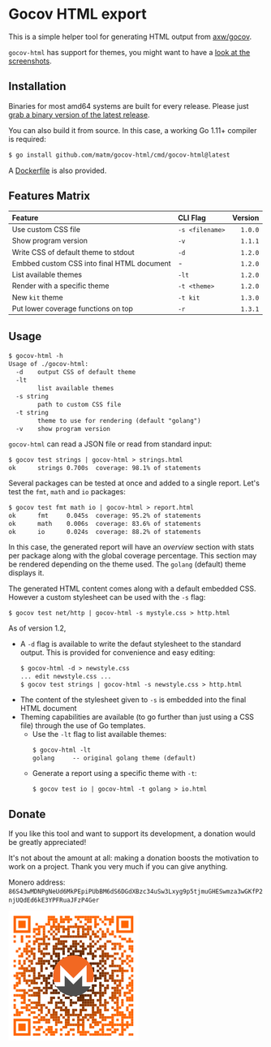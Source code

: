 # Gocov HTML export

This is a simple helper tool for generating HTML output from [axw/gocov](https://github.com/axw/gocov/).

`gocov-html` has support for themes, you might want to have a [look at the screenshots](themes/README.md).

## Installation

Binaries for most amd64 systems are built for every release. Please just [grab a binary version of the latest release](https://github.com/matm/gocov-html/releases).

You can also build it from source. In this case, a working Go 1.11+ compiler is required:

```bash
$ go install github.com/matm/gocov-html/cmd/gocov-html@latest
```

A [Dockerfile](Dockerfile) is also provided.

## Features Matrix

Feature|CLI Flag|Version
:---|:---|---:
Use custom CSS file|`-s <filename>`|`1.0.0`
Show program version|`-v`|`1.1.1`
Write CSS of default theme to stdout|`-d`|`1.2.0`
Embbed custom CSS into final HTML document|-|`1.2.0`
List available themes|`-lt`|`1.2.0`
Render with a specific theme|`-t <theme>`|`1.2.0`
New `kit` theme |`-t kit`|`1.3.0`
Put lower coverage functions on top|`-r`|`1.3.1`

## Usage

```
$ gocov-html -h
Usage of ./gocov-html:
  -d    output CSS of default theme
  -lt
        list available themes
  -s string
        path to custom CSS file
  -t string
        theme to use for rendering (default "golang")
  -v    show program version
```

`gocov-html` can read a JSON file or read from standard input:
```
$ gocov test strings | gocov-html > strings.html
ok      strings 0.700s  coverage: 98.1% of statements
```

Several packages can be tested at once and added to a single report. Let's test the `fmt`, `math` and `io` packages:
```
$ gocov test fmt math io | gocov-html > report.html
ok      fmt     0.045s  coverage: 95.2% of statements
ok      math    0.006s  coverage: 83.6% of statements
ok      io      0.024s  coverage: 88.2% of statements
```

In this case, the generated report will have an *overview* section with stats per package along with the global coverage percentage. This section may be rendered depending on the theme used. The `golang` (default) theme displays it.

The generated HTML content comes along with a default embedded CSS. However a custom stylesheet can be used with the `-s` flag:
```
$ gocov test net/http | gocov-html -s mystyle.css > http.html
```

As of version 1.2,
- A `-d` flag is available to write the defaut stylesheet to the standard output. This is provided for convenience and easy editing:
  ```
  $ gocov-html -d > newstyle.css
  ... edit newstyle.css ...
  $ gocov test strings | gocov-html -s newstyle.css > http.html
  ```
- The content of the stylesheet given to `-s` is embedded into the final HTML document
- Theming capabilities are available (to go further than just using a CSS file) through the use of Go templates.
  - Use the `-lt` flag to list available themes:
    ```
    $ gocov-html -lt
    golang     -- original golang theme (default)
    ```
  - Generate a report using a specific theme with `-t`:
    ```
    $ gocov test io | gocov-html -t golang > io.html
    ```

## Donate

If you like this tool and want to support its development, a donation would be greatly appreciated!

It's not about the amount at all: making a donation boosts the motivation to work on a project. Thank you very much if you can give anything.

Monero address:
`86S43wMDNPgNeUd6MkPEpiPUbBM6dS6DGdXBzc34uSw3Lxyg9p5tjmuGHESwmza3wGKfP2njUQdEd6kE3YPFRuaJFzP4Ger`

![My monero address](res/qr-donate.png)
